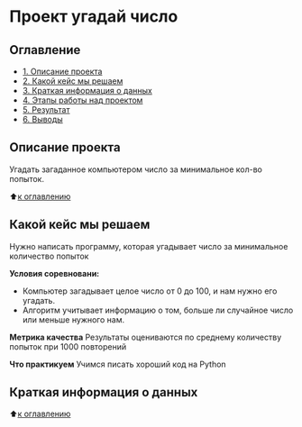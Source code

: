# Проект угадай число

## Оглавление
* [1. Описание проекта](https://github.com/Electmg/data_science/tree/main/Project_0/README.MD#Описание-проекта)
* [2. Какой кейс мы решаем](https://github.com/Electmg/data_science/tree/main/Project_0/README.MD#какой-кейс-мы-решаем)
* [3. Краткая информация о данных](https://github.com/Electmg/data_science/tree/main/Project_0/README.MD#Краткая-информация-о-данных)
* [4. Этапы работы над проектом](https://github.com/Electmg/data_science/tree/main/Project_0/README.MD#Этапы-работы-над-проектом)
* [5. Результат](https://github.com/Electmg/data_science/tree/main/Project_0/README.MD#Результат)
* [6. Выводы](https://github.com/Electmg/data_science/tree/main/Project_0/README.MD#Выводы)

## Описание проекта
Угадать загаданное компьютером число за минимальное кол-во попыток.

:arrow_up:[к оглавлению](https://github.com/Electmg/data_science/tree/main/Project_0/README.MD#Оглавление)

## Какой кейс мы решаем
Нужно написать программу, которая угадывает число за минимальное количество попыток

**Условия соревновани:**
- Компьютер загадывает целое число от 0 до 100, и нам нужно его угадать.
- Алгоритм учитывает информацию о том, больше ли случайное число или меньше нужного нам.

**Метрика качества**
Результаты оцениваются по среднему количеству попыток при 1000 повторений

**Что практикуем**
Учимся писать хороший код на Python

## Краткая информация о данных

:arrow_up:[к оглавлению](https://github.com/Electmg/data_science/tree/main/Project_0/README.MD#Оглавление)